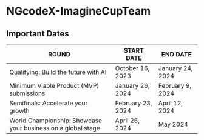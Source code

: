 # NGcodeX-ImagineCupTeam

## Important Dates
| ROUND | START DATE | END DATE |
| - | - | - |
| Qualifying: Build the future with AI | October 16, 2023 | January 24, 2024 |
| Minimum Viable Product (MVP) submissions | January 26, 2024 | February 9, 2024 |
| Semifinals: Accelerate your growth | February 23, 2024 | 	April 12, 2024 |
| World Championship: Showcase your business on a global stage | April 26, 2024 | 	May 2024 |


